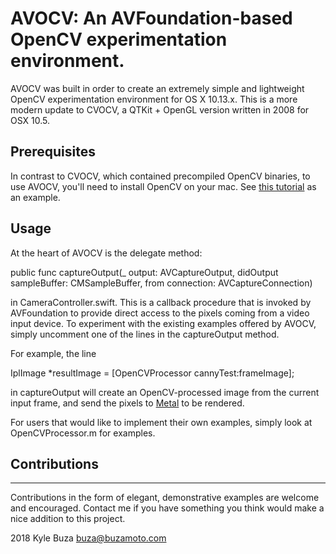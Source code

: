 #  AVOCV: An AVFoundation-based OpenCV experimentation environment.

AVOCV was built in order to create an extremely simple and
lightweight OpenCV experimentation environment for
OS X 10.13.x. This is a more modern update to CVOCV, a QTKit + OpenGL
version written in 2008 for OSX 10.5.

## Prerequisites
In contrast to CVOCV, which contained precompiled OpenCV binaries, to use AVOCV, you'll
need to install OpenCV on your mac. 
See [this tutorial](https://blogs.wcode.org/2014/10/howto-install-build-and-use-opencv-macosx-10-10/) as an example.

## Usage

At the heart of AVOCV is the delegate method:

public func captureOutput(_ output: AVCaptureOutput, didOutput sampleBuffer: CMSampleBuffer, from connection: AVCaptureConnection)

in CameraController.swift. This is a callback procedure that is invoked
by AVFoundation to provide direct access to the pixels coming from 
a video input device. To experiment with the existing examples 
offered by AVOCV, simply uncomment one of the lines in the 
captureOutput method.

For example, the line

IplImage *resultImage = [OpenCVProcessor cannyTest:frameImage];

in captureOutput will create an OpenCV-processed image from the
current input frame, and send the pixels to [Metal](https://developer.apple.com/documentation/metal) to be rendered.

For users that would like to implement their own examples, simply
look at OpenCVProcessor.m for examples.

## Contributions
-------------

Contributions in the form of elegant, demonstrative examples are
welcome and encouraged. Contact me if you have something you
think would make a nice addition to this project.

2018 Kyle Buza
buza@buzamoto.com


